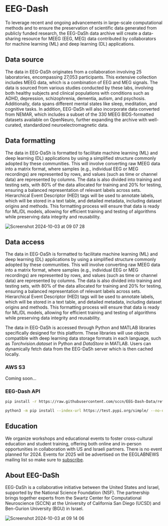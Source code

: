 # EEG-Dash
To leverage recent and ongoing advancements in large-scale computational methods and to ensure the preservation of scientific data generated from publicly funded research, the EEG-DaSh data archive will create a data-sharing resource for MEEG (EEG, MEG) data contributed by collaborators for machine learning (ML) and deep learning (DL) applications. 

## Data source
The data in EEG-DaSh originates from a collaboration involving 25 laboratories, encompassing 27,053 participants. This extensive collection includes MEEG data, which is a combination of EEG and MEG signals. The data is sourced from various studies conducted by these labs, involving both healthy subjects and clinical populations with conditions such as ADHD, depression, schizophrenia, dementia, autism, and psychosis. Additionally, data spans different mental states like sleep, meditation, and cognitive tasks. In addition, EEG-DaSh will also incorporate data converted from NEMAR, which includes a subset of the 330 MEEG BIDS-formatted datasets available on OpenNeuro, further expanding the archive with well-curated, standardized neuroelectromagnetic data.

## Data formatting
The data in EEG-DaSh is formatted to facilitate machine learning (ML) and deep learning (DL) applications by using a simplified structure commonly adopted by these communities. This will involve converting raw MEEG data into a matrix format, where samples (e.g., individual EEG or MEG recordings) are represented by rows, and values (such as time or channel data) are represented by columns. The data is also divided into training and testing sets, with 80% of the data allocated for training and 20% for testing, ensuring a balanced representation of relevant labels across sets. Hierarchical Event Descriptor (HED) tags will be used to annotate labels, which will be stored in a text table, and detailed metadata, including dataset origins and methods. This formatting process will ensure that data is ready for ML/DL models, allowing for efficient training and testing of algorithms while preserving data integrity and reusability.

![Screenshot 2024-10-03 at 09 07 28](https://github.com/user-attachments/assets/b30a79bb-0d94-410a-843c-44c3fcea01fc)

## Data access
The data in EEG-DaSh is formatted to facilitate machine learning (ML) and deep learning (DL) applications by using a simplified structure commonly adopted by these communities. This will involve converting raw MEEG data into a matrix format, where samples (e.g., individual EEG or MEG recordings) are represented by rows, and values (such as time or channel data) are represented by columns. The data is also divided into training and testing sets, with 80% of the data allocated for training and 20% for testing, ensuring a balanced representation of relevant labels across sets. Hierarchical Event Descriptor (HED) tags will be used to annotate labels, which will be stored in a text table, and detailed metadata, including dataset origins and methods. This formatting process will ensure that data is ready for ML/DL models, allowing for efficient training and testing of algorithms while preserving data integrity and reusability.

The data in EEG-DaSh is accessed through Python and MATLAB libraries specifically designed for this platform. These libraries will use objects compatible with deep learning data storage formats in each language, such as <i>Torchvision.dataset</i> in Python and <i>DataStore</i> in MATLAB. Users can dynamically fetch data from the EEG-DaSh server which is then cached locally. 

### AWS S3

Coming soon...

### EEG-Dash API

```bash
pip install -r https://raw.githubusercontent.com/sccn/EEG-Dash-Data/refs/heads/develop/requirements.txt?token=GHSAT0AAAAAACUTMMI77VMTDWYWY6SOKLOKZZAN7SQ

python3 -m pip install --index-url https://test.pypi.org/simple/ --no-deps eegdash
```

## Education

We organize workshops and educational events to foster cross-cultural education and student training, offering both online and in-person opportunities in collaboration with US and Israeli partners. There is no event planned for 2024. Events for 2025 will be advertised on the EEGLABNEWS mailing list so make sure to [subscribe](https://sccn.ucsd.edu/mailman/listinfo/eeglabnews).

## About EEG-DaSh

EEG-DaSh is a collaborative initiative between the United States and Israel, supported by the National Science Foundation (NSF). The partnership brings together experts from the Swartz Center for Computational Neuroscience (SCCN) at the University of California San Diego (UCSD) and Ben-Gurion University (BGU) in Israel. 

![Screenshot 2024-10-03 at 09 14 06](https://github.com/user-attachments/assets/327639d3-c3b4-46b1-9335-37803209b0d3)




